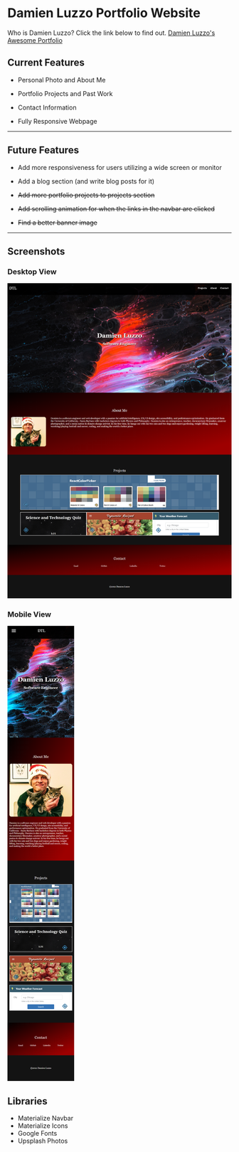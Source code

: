 # Damien Luzzo Portfolio Website

Who is Damien Luzzo? Click the link below to find out.
[Damien Luzzo's Awesome Portfolio](https://damienluzzo33.github.io/homework-2-portfolio-v1/ "Damien's Portfolio - Version 1.0")

## Current Features

+ Personal Photo and About Me

+ Portfolio Projects and Past Work

+ Contact Information

+ Fully Responsive Webpage

---

## Future Features

+ Add more responsiveness for users utilizing a wide screen or monitor

+ Add a blog section (and write blog posts for it)

+ ~~Add more portfolio projects to projects section~~

+ ~~Add scrolling animation for when the links in the navbar are clicked~~

+ ~~Find a better banner image~~

---

## Screenshots

### Desktop View
![screenshot](./assets/images/protfolio_version2_desktop3.png)

### Mobile View
![screenshot](./assets/images/protfolio_version2_mobile3.png)

## Libraries

+ Materialize Navbar
+ Materialize Icons
+ Google Fonts
+ Upsplash Photos